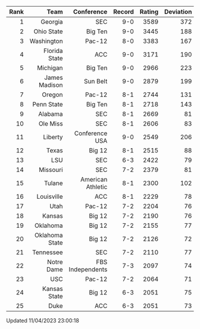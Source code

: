 | Rank  | Team                 | Conference           | Record   | Rating | Deviation |
| ---:  | ---:                 | ---:                 | ---:     | ---:   | ---:      |
| 1     | Georgia              | SEC                  | 9-0      | 3589   | 372       |
| 2     | Ohio State           | Big Ten              | 9-0      | 3445   | 188       |
| 3     | Washington           | Pac-12               | 8-0      | 3383   | 167       |
| 4     | Florida State        | ACC                  | 9-0      | 3171   | 190       |
| 5     | Michigan             | Big Ten              | 9-0      | 2966   | 223       |
| 6     | James Madison        | Sun Belt             | 9-0      | 2879   | 199       |
| 7     | Oregon               | Pac-12               | 8-1      | 2744   | 131       |
| 8     | Penn State           | Big Ten              | 8-1      | 2718   | 143       |
| 9     | Alabama              | SEC                  | 8-1      | 2669   | 81        |
| 10    | Ole Miss             | SEC                  | 8-1      | 2606   | 83        |
| 11    | Liberty              | Conference USA       | 9-0      | 2549   | 206       |
| 12    | Texas                | Big 12               | 8-1      | 2515   | 88        |
| 13    | LSU                  | SEC                  | 6-3      | 2422   | 79        |
| 14    | Missouri             | SEC                  | 7-2      | 2379   | 81        |
| 15    | Tulane               | American Athletic    | 8-1      | 2300   | 102       |
| 16    | Louisville           | ACC                  | 8-1      | 2229   | 78        |
| 17    | Utah                 | Pac-12               | 7-2      | 2204   | 76        |
| 18    | Kansas               | Big 12               | 7-2      | 2190   | 76        |
| 19    | Oklahoma             | Big 12               | 7-2      | 2155   | 77        |
| 20    | Oklahoma State       | Big 12               | 7-2      | 2126   | 72        |
| 21    | Tennessee            | SEC                  | 7-2      | 2110   | 77        |
| 22    | Notre Dame           | FBS Independents     | 7-3      | 2097   | 74        |
| 23    | USC                  | Pac-12               | 7-2      | 2064   | 71        |
| 24    | Kansas State         | Big 12               | 6-3      | 2051   | 75        |
| 25    | Duke                 | ACC                  | 6-3      | 2051   | 73        |

Updated 11/04/2023 23:00:18
